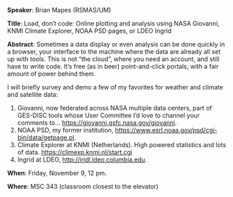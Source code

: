 **Speaker**: Brian Mapes (RSMAS/UM)

**Title**: Load, don’t code: Online plotting and analysis using NASA Giovanni, KNMI Climate Explorer, NOAA PSD pages, or LDEO Ingrid 

**Abstract**: Sometimes a data display or even analysis can be done 
quickly in a browser, your interface to the machine where the data 
are already all set up with tools. This is not “the cloud”, 
where you need an account, and still have to write code. 
It’s free (as in beer) point-and-click portals, 
with a fair amount of power behind them. 

I will briefly survey and demo a few of my favorites for weather and climate and satellite data: 

1. Giovanni, now federated across NASA multiple data centers, 
part of GES-DISC tools whose User Committee I’d love to channel 
your comments to... https://giovanni.gsfc.nasa.gov/giovanni.
2. NOAA PSD, my former institution, 
https://www.esrl.noaa.gov/psd/cgi-bin/data/getpage.pl.
3. Climate Explorer at KNMI (Netherlands). 
High powered statistics and lots of data. 
https://climexp.knmi.nl/start.cgi
4. Ingrid at LDEO, http://iridl.ldeo.columbia.edu.

**When**: Friday, November 9, 12 pm.

**Where**: MSC 343 (classroom closest to the elevator)
